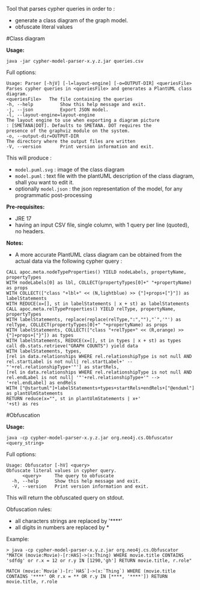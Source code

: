 Tool that parses cypher queries in order to :
- generate a class diagram of the graph model.
- obfuscate literal values

#Class diagram

**Usage:**


```
java -jar cypher-model-parser-x.y.z.jar queries.csv
```

Full options:

```
Usage: Parser [-hjV] [-l=layout-engine] [-o=OUTPUT-DIR] <queriesFile>
Parses cypher queries in <queriesFile> and generates a PlantUML class diagram.
<queriesFile>   The file containing the queries
-h, --help          Show this help message and exit.
-j, --json          Export JSON model.
-l, --layout-engine=layout-engine
The layout engine to use when exporting a diagram picture
: [SMETANA|DOT]. Defaults to SMETANA. DOT requires the
presence of the graphviz module on the system.
-o, --output-dir=OUTPUT-DIR
The directory where the output files are written
-V, --version       Print version information and exit.
```

This will produce :
- `model.puml.svg` : image of the class diagram
- `model.puml` : text file with the plantUML description of the class diagram, shall you want to  edit it.
- optionally `model.json` : the json representation of the model, for any programmatic post-processing


**Pre-requisites:**
- JRE 17
- having an input CSV file, single column, with 1 query per line (quoted), no headers.


**Notes:**
- A more accurate PlantUML class diagram can be obtained from the actual data via the following cypher query :

```
CALL apoc.meta.nodeTypeProperties() YIELD nodeLabels, propertyName, propertyTypes
WITH nodeLabels[0] as lbl, COLLECT(propertyTypes[0]+" "+propertyName) as props
WITH COLLECT(["class "+lbl+" << (N,lightblue) >> {"]+props+["}"]) as labelStatements
WITH REDUCE(x=[], st in labelStatements | x + st) as labelStatements
CALL apoc.meta.relTypeProperties() YIELD relType, propertyName, propertyTypes
WITH labelStatements, replace(replace(relType,":",""),"`",'"') as relType, COLLECT(propertyTypes[0]+" "+propertyName) as props
WITH labelStatements, COLLECT(["class "+relType+" << (R,orange) >> {"]+props+["}"]) as types
WITH labelStatements, REDUCE(x=[], st in types | x + st) as types
call db.stats.retrieve("GRAPH COUNTS") yield data
WITH labelStatements, types,
[rel in data.relationships WHERE rel.relationshipType is not null AND rel.startLabel is not null| rel.startLabel+' -- "'+rel.relationshipType+'"'] as startRels,
[rel in data.relationships WHERE rel.relationshipType is not null AND rel.endLabel is not null| '"'+rel.relationshipType+'" --> '+rel.endLabel] as endRels
WITH ["@startuml"]+labelStatements+types+startRels+endRels+["@enduml"] as plantUlmStatements
RETURN reduce(x="", st in plantUlmStatements | x+'
'+st) as res
```

#Obfuscation

**Usage:**


```
java -cp cypher-model-parser-x.y.z.jar org.neo4j.cs.Obfuscator <query_string>
```

Full options:

```
Usage: Obfuscator [-hV] <query>
Obfuscate literal values in cypher query.
      <query>     The query to obfuscate
  -h, --help      Show this help message and exit.
  -V, --version   Print version information and exit.
```

This will return the obfuscated query on stdout.

Obfuscation rules: 
- all characters strings are replaced by '****'
- all digits in numbers are replaced by *

Example: 
```
> java -cp cypher-model-parser-x.y.z.jar org.neo4j.cs.Obfuscator "MATCH (movie:Movie)-[r:HAS]->(x:Thing) WHERE movie.title CONTAINS 'sdfdg' or r.x = 12 or r.y IN [1290,'gh'] RETURN movie.title, r.role"

MATCH (movie:`Movie`)-[r:`HAS`]->(x:`Thing`) WHERE (movie.title CONTAINS '****' OR r.x = ** OR r.y IN [****, '****']) RETURN movie.title, r.role
```